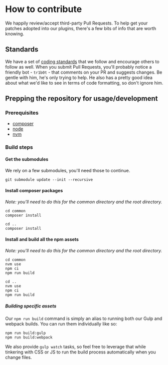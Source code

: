 # How to contribute

We happily review/accept third-party Pull Requests. To help get your
patches adopted into our plugins, there's a few bits of info that are
worth knowing.

## Standards

We have a set of [coding standards](http://the-events-calendar.github.io/products-engineering/)
that we follow and encourage others to follow as well. When you submit
Pull Requests, you'll probably notice a friendly bot - `tr1b0t` - that
comments on your PR and suggests changes. Be gentle with him, he's only
trying to help. He also has a pretty good idea about what we'd like to
see in terms of code formatting, so don't ignore him.

## Prepping the repository for usage/development

### Prerequisites

* [composer](https://getcomposer.org/download/)
* [node](https://nodejs.org/download/)
* [nvm](https://github.com/nvm-sh/nvm)

### Build steps

#### Get the submodules

We rely on a few submodules, you'll need those to continue.

```
git submodule update --init --recursive
```

#### Install composer packages

_Note: you'll need to do this for the common directory and the root directory._

```
cd common
composer install

cd ..
composer install
```

#### Install and build all the npm assets

_Note: you'll need to do this for the common directory and the root directory._

```
cd common
nvm use
npm ci
npm run build

cd ..
nvm use
npm ci
npm run build
```

##### Building specific assets

Our `npm run build` command is simply an alias to running both our Gulp and webpack builds. You can run them individually like so:

```
npm run build:gulp
npm run build:webpack
```

We also provide `gulp watch` tasks, so feel free to leverage that while tinkering with CSS or JS to run the build process automatically when you change files.